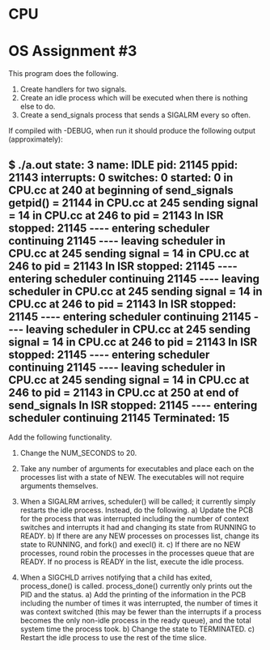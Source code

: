 # CPU
OS Assignment #3
==================
This program does the following.
1) Create handlers for two signals.
2) Create an idle process which will be executed when there is nothing
   else to do.
3) Create a send_signals process that sends a SIGALRM every so often.

If compiled with -DEBUG, when run it should produce the following
output (approximately):

$ ./a.out
state:        3
name:         IDLE
pid:          21145
ppid:         21143
interrupts:   0
switches:     0
started:      0
in CPU.cc at 240 at beginning of send_signals getpid() = 21144
in CPU.cc at 245 sending signal = 14
in CPU.cc at 246 to pid = 21143
In ISR stopped:     21145
---- entering scheduler
continuing    21145
---- leaving scheduler
in CPU.cc at 245 sending signal = 14
in CPU.cc at 246 to pid = 21143
In ISR stopped:     21145
---- entering scheduler
continuing    21145
---- leaving scheduler
in CPU.cc at 245 sending signal = 14
in CPU.cc at 246 to pid = 21143
In ISR stopped:     21145
---- entering scheduler
continuing    21145
---- leaving scheduler
in CPU.cc at 245 sending signal = 14
in CPU.cc at 246 to pid = 21143
In ISR stopped:     21145
---- entering scheduler
continuing    21145
---- leaving scheduler
in CPU.cc at 245 sending signal = 14
in CPU.cc at 246 to pid = 21143
in CPU.cc at 250 at end of send_signals
In ISR stopped:     21145
---- entering scheduler
continuing    21145
Terminated: 15
---------------------------------------------------------------------------
Add the following functionality.
1) Change the NUM_SECONDS to 20.

2) Take any number of arguments for executables and place each on the
   processes list with a state of NEW. The executables will not require
   arguments themselves.

3) When a SIGALRM arrives, scheduler() will be called; it currently simply
   restarts the idle process. Instead, do the following.
   a) Update the PCB for the process that was interrupted including the
      number of context switches and interrupts it had and changing its
      state from RUNNING to READY.
   b) If there are any NEW processes on processes list, change its state to
      RUNNING, and fork() and execl() it.
   c) If there are no NEW processes, round robin the processes in the
      processes queue that are READY. If no process is READY in the
      list, execute the idle process.

4) When a SIGCHLD arrives notifying that a child has exited, process_done() is
   called. process_done() currently only prints out the PID and the status.
   a) Add the printing of the information in the PCB including the number
      of times it was interrupted, the number of times it was context
      switched (this may be fewer than the interrupts if a process
      becomes the only non-idle process in the ready queue), and the total
      system time the process took.
   b) Change the state to TERMINATED.
   c) Restart the idle process to use the rest of the time slice.
